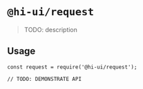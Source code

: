 # `@hi-ui/request`

> TODO: description

## Usage

```
const request = require('@hi-ui/request');

// TODO: DEMONSTRATE API
```
